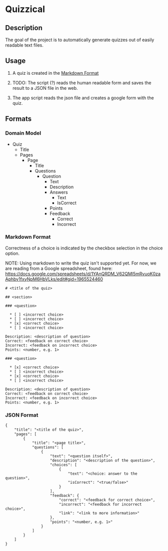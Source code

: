 # Quizzical

## Description

The goal of the project is to automatically generate quizzes out of easily readable text files.

## Usage

1. A quiz is created in the [Markdown Format](###Markdown-Format)

2. TODO: The script (?) reads the human readable form and saves the result to a JSON file in the web.

3. The app script reads the json file and creates a google form with the quiz.

## Formats

### Domain Model

* Quiz
  * Title
  * Pages
    * Page
      * Title
      * Questions  
        * Question
          * Text
          * Description
          * Answers
            * Text
            * IsCorrect
          * Points
	      * Feedback
	        * Correct
	        * Incorrect

### Markdown Format

Correctness of a choice is indicated by the checkbox selection in the choice option.

NOTE: Using markdown to write the quiz isn't supported yet. For now, we are reading from a Google spreadsheet, found here: https://docs.google.com/spreadsheets/d/1YAnQRDM_V62QMl5mRvuoK0zaAphbv1fxyNpM6HbVLks/edit#gid=1965524460

```
# <title of the quiz>

## <section>

### <question>

  * [ ] <incorrect choice>
  * [ ] <incorrect choice>
  * [x] <correct choice>
  * [ ] <incorrect choice>

Description: <description of question>
Correct: <feedback on correct choice>
Incorrect: <feedback on incorrect choice>
Points: <number, e.g. 1>

### <question>

  * [x] <correct choice>
  * [ ] <incorrect choice>
  * [x] <correct choice>
  * [ ] <incorrect choice>

Description: <description of question>
Correct: <feedback on correct choice>
Incorrect: <feedback on incorrect choice>
Points: <number, e.g. 1>
```

### JSON Format

```
{
    "title": "<title of the quiz>",
    "pages": [
        {
            "title": "<page title>",
            "questions": [
                {
                    "text": "<question itself>",
                    "description": "<description of the question>",
                    "choices": [
                        {
                            "text": "<choice: answer to the question>",
                            "isCorrect": "<true/false>"
                        }
                    ],
                    "feedback": {
                        "correct": "<feedback for correct choice>",
                        "incorrect": "<feedback for incorrect choice>",
                        "link": "<link to more information>"
                    },
                    "points": "<number, e.g. 1>"
                }
            ]
        }
    ]
}
```
